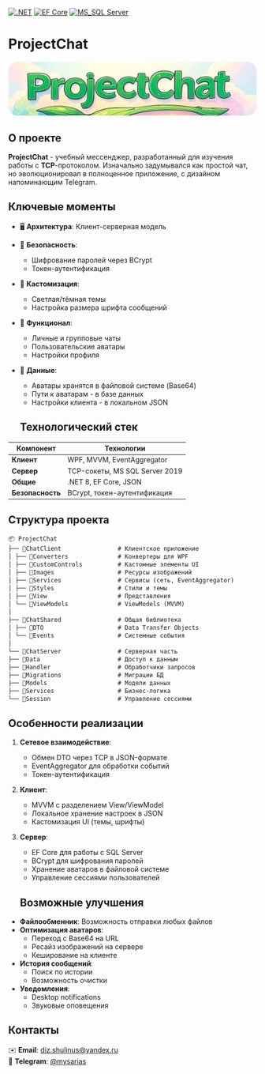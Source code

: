 [![.NET](https://img.shields.io/badge/.NET_8.0-purple?logo=.net)](https://dotnet.microsoft.com/en-us/download/dotnet/8.0)
[![EF Core](https://img.shields.io/badge/EF_Core-9.0-green)](https://learn.microsoft.com/ru-ru/ef/core/get-started/overview/install)
[![MS_SQL Server](https://img.shields.io/badge/MS_SQL_Server-2019+-yellow)](https://www.microsoft.com/en-us/sql-server/sql-server-downloads)

# ProjectChat 

![ProjectChat Logo](assets/images/banner.png) 

## О проекте
**ProjectChat** - учебный мессенджер, разработанный для изучения работы с **TCP**-протоколом. Изначально задумывался как простой чат, но эволюционировал в полноценное приложение, с дизайном напоминающим Telegram.

## Ключевые моменты
- 🖥️ **Архитектура**: Клиент-серверная модель
- 🔐 **Безопасность**: 
  - Шифрование паролей через BCrypt
  - Токен-аутентификация
- 🎨 **Кастомизация**:
  - Светлая/тёмная темы
  - Настройка размера шрифта сообщений
- 👥 **Функционал**:
  - Личные и групповые чаты
  - Пользовательские аватары
  - Настройки профиля
- 📁 **Данные**:
  - Аватары хранятся в файловой системе (Base64)
  - Пути к аватарам - в базе данных
  - Настройки клиента - в локальном JSON

  ## Технологический стек
| Компонент       | Технологии                     |
|-----------------|--------------------------------|
| **Клиент**      | WPF, MVVM, EventAggregator     |
| **Сервер**      | TCP-сокеты, MS SQL Server 2019 |
| **Общие**       | .NET 8, EF Core, JSON          |
| **Безопасность**| BCrypt, токен-аутентификация   |
## Структура проекта
```
📦 ProjectChat
├── 📂ChatClient                # Клиентское приложение
│ ├── 📂Converters              # Конвертеры для WPF
│ ├── 📂CustomControls          # Кастомные элементы UI
│ ├── 📂Images                  # Ресурсы изображений
│ ├── 📂Services                # Сервисы (сеть, EventAggregator)
│ ├── 📂Styles                  # Стили и темы
│ ├── 📂View                    # Представления
│ └── 📂ViewModels              # ViewModels (MVVM)
│
├── 📂ChatShared                # Общая библиотека
│ ├── 📂DTO                     # Data Transfer Objects
│ └── 📂Events                  # Системные события
│
└── 📂ChatServer                # Серверная часть
├── 📂Data                      # Доступ к данным
├── 📂Handler                   # Обработчики запросов
├── 📂Migrations                # Миграции БД
├── 📂Models                    # Модели данных
├── 📂Services                  # Бизнес-логика
└── 📂Session                   # Управление сессиями
```

## Особенности реализации
1. **Сетевое взаимодействие**:
   - Обмен DTO через TCP в JSON-формате
   - EventAggregator для обработки событий
   - Токен-аутентификация

2. **Клиент**:
   - MVVM с разделением View/ViewModel
   - Локальное хранение настроек в JSON
   - Кастомизация UI (темы, шрифты)

3. **Сервер**:
   - EF Core для работы с SQL Server
   - BCrypt для шифрования паролей
   - Хранение аватаров в файловой системе
   - Управление сессиями пользователей

   ## Возможные улучшения
- **Файлообменник**: Возможность отправки любых файлов
- **Оптимизация аватаров**: 
  - Переход с Base64 на URL
  - Ресайз изображений на сервере
  - Кеширование на клиенте
- **История сообщений**: 
  - Поиск по истории
  - Возможность очистки
- **Уведомления**: 
  - Desktop notifications
  - Звуковые оповещения

## Контакты
✉️ **Email**: [diz.shulinus@yandex.ru](mailto:diz.shulinus@yandex.ru)  
📱 **Telegram**: [@mysarias](https://t.me/mysarias)

